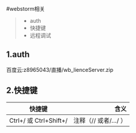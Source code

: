 #webstorm相关

> * auth
> * 快捷键
> * 远程调试

## 1.auth
百度云:z8965043/直播/wb_lienceServer.zip

## 2.快捷键
| 快捷键     |  含义 |
| --------   | -----: |
| Ctrl+/ 或 Ctrl+Shift+/    |  注释（// 或者/*…*/ ） |

